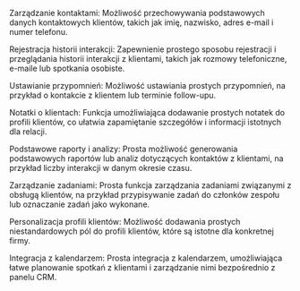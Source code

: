 Zarządzanie kontaktami: Możliwość przechowywania podstawowych danych kontaktowych klientów, takich jak imię, nazwisko, adres e-mail i numer telefonu.

Rejestracja historii interakcji: Zapewnienie prostego sposobu rejestracji i przeglądania historii interakcji z klientami, takich jak rozmowy telefoniczne, e-maile lub spotkania osobiste.

Ustawianie przypomnień: Możliwość ustawiania prostych przypomnień, na przykład o kontakcie z klientem lub terminie follow-upu.

Notatki o klientach: Funkcja umożliwiająca dodawanie prostych notatek do profili klientów, co ułatwia zapamiętanie szczegółów i informacji istotnych dla relacji.

Podstawowe raporty i analizy: Prosta możliwość generowania podstawowych raportów lub analiz dotyczących kontaktów z klientami, na przykład liczby interakcji w danym okresie czasu.

Zarządzanie zadaniami: Prosta funkcja zarządzania zadaniami związanymi z obsługą klientów, na przykład przypisywanie zadań do członków zespołu lub oznaczanie zadań jako wykonane.

Personalizacja profili klientów: Możliwość dodawania prostych niestandardowych pól do profili klientów, które są istotne dla konkretnej firmy.

Integracja z kalendarzem: Prosta integracja z kalendarzem, umożliwiająca łatwe planowanie spotkań z klientami i zarządzanie nimi bezpośrednio z panelu CRM.